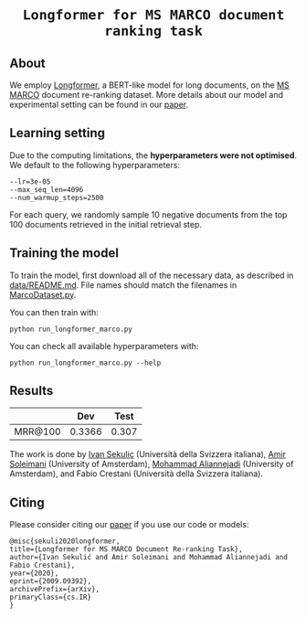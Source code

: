 # <p align=center>`Longformer for MS MARCO document ranking task`</p>

## About

We employ [Longformer](https://github.com/allenai/longformer), a BERT-like model for long documents, on the [MS MARCO](https://microsoft.github.io/msmarco/) document re-ranking dataset. More details about our model and experimental setting can be found in our [paper](https://arxiv.org/abs/2009.09392).

## Learning setting

Due to the computing limitations, the **hyperparameters were not optimised**. We default to the following hyperparameters:
```
--lr=3e-05
--max_seq_len=4096
--num_warmup_steps=2500
```

For each query, we randomly sample 10 negative documents from the top 100 documents retrieved in the initial retrieval step. 

## Training the model

To train the model, first download all of the necessary data, as described in [data/README.md](data/README.md). File names should match the filenames in [MarcoDataset.py](src/MarcoDataset.py).

You can then train with:
```
python run_longformer_marco.py
```
You can check all available hyperparameters with:
```
python run_longformer_marco.py --help
```

## Results

|       |Dev|Test|
|-------|---|----|
|MRR@100|0.3366|0.307|


The work is done by [Ivan Sekulic](https://isekulic.github.io/) (Università della Svizzera italiana), [Amir Soleimani](https://sites.google.com/view/asoleimanib/home) (University of Amsterdam), [Mohammad Aliannejadi](https://aliannejadi.com/) (University of Amsterdam), and Fabio Crestani (Università della Svizzera italiana).

## Citing

Please consider citing our [paper](https://arxiv.org/abs/2009.09392) if you use our code or models:

    @misc{sekuli2020longformer,
    title={Longformer for MS MARCO Document Re-ranking Task},
    author={Ivan Sekulić and Amir Soleimani and Mohammad Aliannejadi and Fabio Crestani},
    year={2020},
    eprint={2009.09392},
    archivePrefix={arXiv},
    primaryClass={cs.IR}
    }
